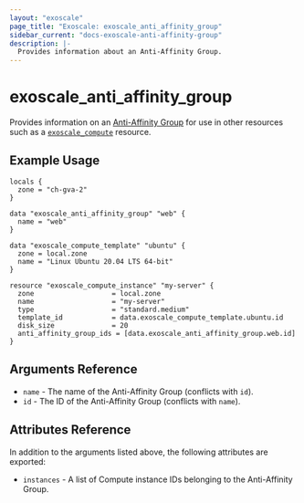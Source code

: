 ```yaml
---
layout: "exoscale"
page_title: "Exoscale: exoscale_anti_affinity_group"
sidebar_current: "docs-exoscale-anti-affinity-group"
description: |-
  Provides information about an Anti-Affinity Group.
---
```


# exoscale\_anti\_affinity\_group

Provides information on an [Anti-Affinity Group][aag-doc] for use in other resources such as a [`exoscale_compute`][r-compute] resource.


## Example Usage

```hcl
locals {
  zone = "ch-gva-2"
}

data "exoscale_anti_affinity_group" "web" {
  name = "web"
}

data "exoscale_compute_template" "ubuntu" {
  zone = local.zone
  name = "Linux Ubuntu 20.04 LTS 64-bit"
}

resource "exoscale_compute_instance" "my-server" {
  zone                   = local.zone
  name                   = "my-server"
  type                   = "standard.medium"
  template_id            = data.exoscale_compute_template.ubuntu.id
  disk_size              = 20
  anti_affinity_group_ids = [data.exoscale_anti_affinity_group.web.id]
}
```


## Arguments Reference

* `name` - The name of the Anti-Affinity Group (conflicts with `id`).
* `id` - The ID of the Anti-Affinity Group (conflicts with `name`).


## Attributes Reference

In addition to the arguments listed above, the following attributes are exported:

* `instances` - A list of Compute instance IDs belonging to the Anti-Affinity Group.


[aag-doc]: https://community.exoscale.com/documentation/compute/anti-affinity-groups/
[r-compute]: ../resources/compute
